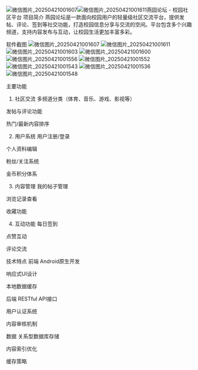 ![微信图片_20250421001607](https://github.com/user-attachments/assets/f8e23ef5-d7cb-4a60-8001-7d12858a4a55)![微信图片_20250421001611](https://github.com/user-attachments/assets/defd784b-c0e3-4afc-9e61-3e1bffb23e2f)燕园论坛 - 校园社区平台
项目简介
燕园论坛是一款面向校园用户的轻量级社区交流平台，提供发帖、评论、签到等社交功能，打造校园信息分享与交流的空间。平台包含多个兴趣频道，支持内容发布与互动，让校园生活更加丰富多彩。

软件截图
![微信图片_20250421001607](https://github.com/user-attachments/assets/c157dd8a-36a8-46ac-99b8-00f179597469)
![微信图片_20250421001611](https://github.com/user-attachments/assets/af96bfd1-3bad-45cb-abe1-cf3a6e16f7c4)
![微信图片_20250421001603](https://github.com/user-attachments/assets/c492b53b-fc53-472b-9182-5c287b853c05)
![微信图片_20250421001600](https://github.com/user-attachments/assets/54fb2b03-5395-498e-bcf4-29f2e0916f10)
![微信图片_20250421001556](https://github.com/user-attachments/assets/40b68418-b079-4add-ba78-d1e6244e59cb)
![微信图片_20250421001552](https://github.com/user-attachments/assets/75d0dc65-caea-4c57-b29b-806bda1f87d5)
![微信图片_20250421001543](https://github.com/user-attachments/assets/eaa5b03f-7cba-4be4-aba2-8cf1fc839e2f)
![微信图片_20250421001536](https://github.com/user-attachments/assets/3c52ea48-6aa1-4f9f-8b2a-9100fd5ef7f1)
![微信图片_20250421001548](https://github.com/user-attachments/assets/c6c94d9f-9064-4926-8547-e122a68e572c)

主要功能
1. 社区交流
多频道分类（体育、音乐、游戏、影视等）

发帖与评论功能

热门/最新内容排序


2. 用户系统
用户注册/登录

个人资料编辑

粉丝/关注系统

金币积分体系

3. 内容管理
我的帖子管理

浏览记录查看

收藏功能

4. 互动功能
每日签到

点赞互动

评论交流


技术特点
前端
Android原生开发

响应式UI设计

本地数据缓存

后端
RESTful API接口

用户认证系统

内容审核机制

数据
关系型数据库存储

内容索引优化

缓存策略
